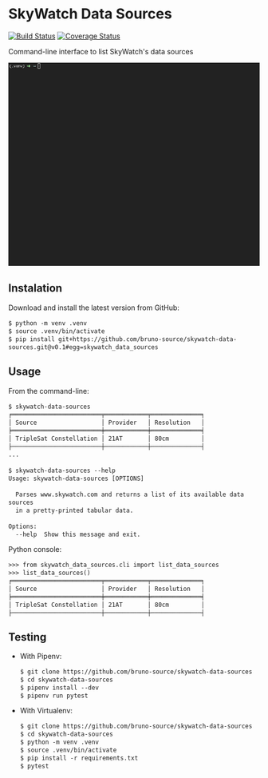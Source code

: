 # SkyWatch Data Sources

[![Build Status](https://travis-ci.org/bruno-source/skywatch-data-sources.svg?branch=master)](https://travis-ci.org/bruno-source/skywatch-data-sources)
[![Coverage Status](https://coveralls.io/repos/github/bruno-source/skywatch-data-sources/badge.svg?branch=update-docs)](https://coveralls.io/github/bruno-source/skywatch-data-sources?branch=update-docs)

Command-line interface to list SkyWatch's data sources

![](docs/demo.gif)

## Instalation

Download and install the latest version from GitHub:
```
$ python -m venv .venv
$ source .venv/bin/activate
$ pip install git+https://github.com/bruno-source/skywatch-data-sources.git@v0.1#egg=skywatch_data_sources
```

## Usage
From the command-line:
```
$ skywatch-data-sources
╒═════════════════════════╤════════════╤══════════════╕
│ Source                  │ Provider   │ Resolution   │
╞═════════════════════════╪════════════╪══════════════╡
│ TripleSat Constellation │ 21AT       │ 80cm         │
├─────────────────────────┼────────────┼──────────────┤
...

$ skywatch-data-sources --help
Usage: skywatch-data-sources [OPTIONS]

  Parses www.skywatch.com and returns a list of its available data sources
  in a pretty-printed tabular data.

Options:
  --help  Show this message and exit.
```




Python console:
```
>>> from skywatch_data_sources.cli import list_data_sources
>>> list_data_sources()
╒═════════════════════════╤════════════╤══════════════╕
│ Source                  │ Provider   │ Resolution   │
╞═════════════════════════╪════════════╪══════════════╡
│ TripleSat Constellation │ 21AT       │ 80cm         │
├─────────────────────────┼────────────┼──────────────┤
```

## Testing
- With Pipenv:

    ```console
    $ git clone https://github.com/bruno-source/skywatch-data-sources
    $ cd skywatch-data-sources
    $ pipenv install --dev
    $ pipenv run pytest
    ```

- With Virtualenv:

    ```console
    $ git clone https://github.com/bruno-source/skywatch-data-sources
    $ cd skywatch-data-sources
    $ python -m venv .venv
    $ source .venv/bin/activate
    $ pip install -r requirements.txt
    $ pytest
    ```
